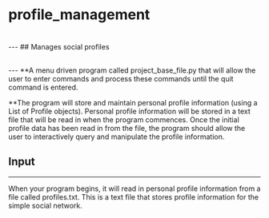 # profile_management
<h1 align="center"></h1>
---
## Manages social profiles
<h2 align="center"></h2>
---
**A menu driven program called project_base_file.py that will allow the user to enter commands and process these commands until the quit command is entered.

**The program will store and maintain personal profile information (using a List of Profile objects). Personal profile information will be stored in a text file that will be read in when the program commences.
Once the initial profile data has been read in from the file, the program should allow the user to
interactively query and manipulate the profile information.

## Input
--- 
When your program begins, it will read in personal profile information from a file called profiles.txt.
This is a text file that stores profile information for the simple social network.
